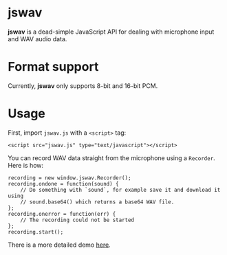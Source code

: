 # jswav

**jswav** is a dead-simple JavaScript API for dealing with microphone input and WAV audio data.

# Format support

Currently, **jswav** only supports 8-bit and 16-bit PCM.

# Usage

First, import `jswav.js` with a `<script>` tag:

    <script src="jswav.js" type="text/javascript"></script>

You can record WAV data straight from the microphone using a `Recorder`. Here is how:

    recording = new window.jswav.Recorder();
    recording.ondone = function(sound) {
        // Do something with `sound`, for example save it and download it using
        // sound.base64() which returns a base64 WAV file.
    };
    recording.onerror = function(err) {
        // The recording could not be started
    };
    recording.start();

There is a more detailed demo [here](record_demo).
